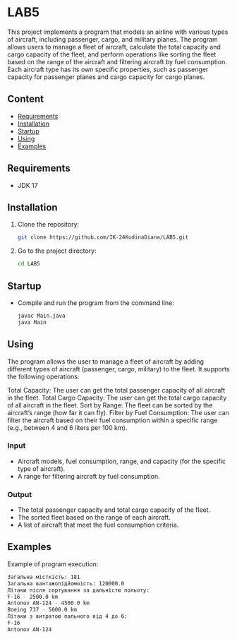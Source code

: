# LAB5

This project implements a program that models an airline with various types of aircraft, including passenger, cargo, and military planes. The program allows users to manage a fleet of aircraft, calculate the total capacity and cargo capacity of the fleet, and perform operations like sorting the fleet based on the range of the aircraft and filtering aircraft by fuel consumption. Each aircraft type has its own specific properties, such as passenger capacity for passenger planes and cargo capacity for cargo planes.

## Content

- [Requirements](#Requirements)
- [Installation](#Installation)
- [Startup](#Startup)
- [Using](#Using)
- [Examples](#Examples)

## Requirements

- JDK 17

## Installation

1. Clone the repository:
   
    ```bash
    git clone https://github.com/IK-24KudinaDiana/LAB5.git
    ```

2. Go to the project directory:
   
    ```bash
    cd LAB5
    ```

## Startup

- Compile and run the program from the command line:

    ```bash
    javac Main.java
    java Main
    ```

## Using

The program allows the user to manage a fleet of aircraft by adding different types of aircraft (passenger, cargo, military) to the fleet. It supports the following operations:

Total Capacity: The user can get the total passenger capacity of all aircraft in the fleet.
Total Cargo Capacity: The user can get the total cargo capacity of all aircraft in the fleet.
Sort by Range: The fleet can be sorted by the aircraft’s range (how far it can fly).
Filter by Fuel Consumption: The user can filter the aircraft based on their fuel consumption within a specific range (e.g., between 4 and 6 liters per 100 km).

### Input
- Aircraft models, fuel consumption, range, and capacity (for the specific type of aircraft).
- A range for filtering aircraft by fuel consumption.

### Output
- The total passenger capacity and total cargo capacity of the fleet.
- The sorted fleet based on the range of each aircraft.
- A list of aircraft that meet the fuel consumption criteria.

## Examples

Example of program execution:

```bash
Загальна місткість: 181
Загальна вантажопідйомність: 120000.0
Літаки після сортування за дальністю польоту:
F-16 - 2500.0 km
Antonov AN-124 - 4500.0 km
Boeing 737 - 5000.0 km
Літаки з витратою пального від 4 до 6:
F-16
Antonov AN-124
